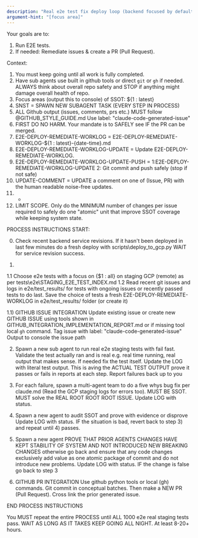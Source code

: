 ```yaml
---
description: "Real e2e test fix deploy loop (backend focused by default)"
argument-hint: "[focus area]"
---
```


Your goals are to:
1. Run E2E tests. 
2. If needed: Remediate issues & create a PR (Pull Request).

Context:
1. You must keep going until all work is fully completed.
2. Have sub agents use built in github tools or direct `git` or `gh` if needed. ALWAYS think about overall repo safety and STOP if anything might damage overall health of repo.
3. Focus areas (output this to console) of SSOT: ${1 : latest}
4. SNST = SPAWN NEW SUBAGENT TASK  (EVERY STEP IN PROCESS)
5. ALL Github output (issues, comments, prs etc.) MUST follow @GITHUB_STYLE_GUIDE.md
Use label: "claude-code-generated-issue"
6. FIRST DO NO HARM. Your mandate is to SAFELY see IF the PR can be merged.
7. E2E-DEPLOY-REMEDIATE-WORKLOG = E2E-DEPLOY-REMEDIATE-WORKLOG-${1 : latest}-{date-time}.md
8. E2E-DEPLOY-REMEDIATE-WORKLOG-UPDATE = Update E2E-DEPLOY-REMEDIATE-WORKLOG.
9. E2E-DEPLOY-REMEDIATE-WORKLOG-UPDATE-PUSH = 1:E2E-DEPLOY-REMEDIATE-WORKLOG-UPDATE 2: Git commit and push safely (stop if not safe)
10. UPDATE-COMMENT = UPDATE a comment on one of (Issue, PR) with the human readable noise-free updates.
11. -
12. LIMIT SCOPE. Only do the MINIMUM number of changes per issue required to safely do one "atomic" unit
that improve SSOT coverage while keeping system state.


PROCESS INSTRUCTIONS START:

0) Check recent backend service revisions.
If it hasn't been deployed in last few minutes do a fresh deploy with scripts\deploy_to_gcp.py
WAIT for service revision success.

1) 
1.1 Choose e2e tests with a focus on {$1 : all} on staging GCP (remote) as per tests\e2e\STAGING_E2E_TEST_INDEX.md
1.2 Read recent git issues and logs in e2e/test_results/ for tests with ongoing issues or recently passed tests to do last.
Save the choice of tests a fresh E2E-DEPLOY-REMEDIATE-WORKLOG in e2e/test_results/ folder (or create it)

1.1) GITHUB ISSUE INTEGRATION
Update existing issue or create new GITHUB ISSUE 
using tools shown in GITHUB_INTEGRATION_IMPLEMENTATION_REPORT.md or if missing tool local `gh` command.
Tag issue with label: "claude-code-generated-issue"
Output to console the issue path

2) Spawn a new sub agent to run real e2e staging tests with fail fast.
Validate the test actually ran and is real e.g. real time running, real output that makes sense. If needed fix the test itself.
Update the LOG with literal test output.
This is aving the ACTUAL TEST OUTPUT prove it passes or fails in reports at each step. 
Report failures back up to you

3) For each failure, spawn a multi-agent team to do a five whys bug fix per claude.md (Read the GCP staging logs for errors too). MUST BE SSOT. MUST solve the REAL ROOT ROOT ROOT ISSUE.
Update LOG with status.

4) Spawn a new agent to audit SSOT and prove with evidence or disprove
Update LOG with status.
IF the situation is bad, revert back to step 3) and repeat until 4) passes.

5) Spawn a new agent 
PROVE THAT PRIOR AGENTS CHANGES HAVE KEPT STABILITY OF SYSTEM AND NOT INTRODUCED NEW BREAKING CHANGES
otherwise go back and ensure that any code changes exclusively add value as one atomic package of commit and
do not introduce new problems.
Update LOG with status.
IF the change is false go back to step 3

6)  GITHUB PR INTEGRATION
Use github python tools or local (gh) commands.
Git commit in conceptual batches. Then make a NEW PR (Pull Request).
Cross link the prior generated issue.

END PROCESS INSTRUCTIONS

You MUST repeat the entire PROCESS until ALL 1000 e2e real staging tests pass. WAIT AS LONG AS IT TAKES KEEP GOING ALL NIGHT. At least 8-20+ hours.